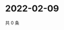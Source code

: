 # 2022-02-09

共 0 条

<!-- BEGIN WEIBO -->
<!-- 最后更新时间 Wed Feb 09 2022 23:00:41 GMT+0800 (China Standard Time) -->

<!-- END WEIBO -->
